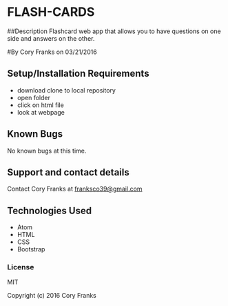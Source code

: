# FLASH-CARDS

##Description
Flashcard web app that allows you to have questions on one side and answers on the other.

#By Cory Franks on 03/21/2016

## Setup/Installation Requirements

* download clone to local repository
* open folder
* click on html file
* look at webpage

## Known Bugs

No known bugs at this time.

## Support and contact details

Contact Cory Franks at franksco39@gmail.com

## Technologies Used

 * Atom
 * HTML
 * CSS
 * Bootstrap

### License

MIT

Copyright (c) 2016 Cory Franks
